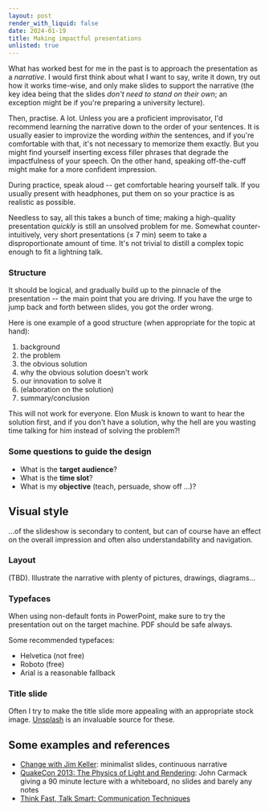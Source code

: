 ```yaml
---
layout: post
render_with_liquid: false
date: 2024-01-19
title: Making impactful presentations
unlisted: true
---
```


What has worked best for me in the past is to approach the presentation
as a *narrative*. I would first think about what I want to say, write it
down, try out how it works time-wise, and only make slides to support
the narrative (the key idea being that the slides *don't need to stand
on their own*; an exception might be if you're preparing a university
lecture).

Then, practise. A lot. Unless you are a proficient improvisator, I'd
recommend learning the narrative down to the order of your sentences. It
is usually easier to improvize the wording *within* the sentences, and
if you're comfortable with that, it's not necessary to memorize them
exactly. But you might find yourself inserting excess filler phrases
that degrade the impactfulness of your speech. On the other hand,
speaking off-the-cuff might make for a more confident impression.

During practice, speak aloud -- get comfortable hearing yourself talk.
If you usually present with headphones, put them on so your practice is
as realistic as possible.

Needless to say, all this takes a bunch of time; making a high-quality
presentation *quickly* is still an unsolved problem for me. Somewhat
counter-intuitively, very short presentations (≤ 7 min) seem to take a
disproportionate amount of time. It's not trivial to distill a complex
topic enough to fit a lightning talk.

### Structure

It should be logical, and gradually build up to the pinnacle of the
presentation -- the main point that you are driving. If you have the
urge to jump back and forth between slides, you got the order wrong.

Here is one example of a good structure (when appropriate for the topic
at hand):

1.  background
2.  the problem
3.  the obvious solution
4.  why the obvious solution doesn't work
5.  our innovation to solve it
6.  (elaboration on the solution)
7.  summary/conclusion

This will not work for everyone. Elon Musk is known to want to hear the
solution first, and if you don't have a solution, why the hell are you
wasting time talking for him instead of solving the problem?!

### Some questions to guide the design

- What is the **target audience**?
- What is the **time slot**?
- What is my **objective** (teach, persuade, show off ...)?

## Visual style

...of the slideshow is secondary to content, but can of course have an
effect on the overall impression and often also understandability and
navigation.

### Layout

(TBD). Illustrate the narrative with plenty of pictures, drawings,
diagrams...

### Typefaces

When using non-default fonts in PowerPoint, make sure to try the
presentation out on the target machine. PDF should be safe always.

Some recommended typefaces:

- Helvetica (not free)
- Roboto (free)
- Arial is a reasonable fallback

### Title slide

Often I try to make the title slide more appealing with an appropriate
stock image. [Unsplash](https://unsplash.com/) is an invaluable source
for these.

## Some examples and references

- [Change with Jim Keller](https://youtu.be/hGq4nGESG0I): minimalist
  slides, continuous narrative
- [QuakeCon 2013: The Physics of Light and
  Rendering](https://youtu.be/P6UKhR0T6cs): John Carmack giving a 90
  minute lecture with a whiteboard, no slides and barely any notes
- [Think Fast, Talk Smart: Communication
  Techniques](https://youtu.be/HAnw168huqA)
